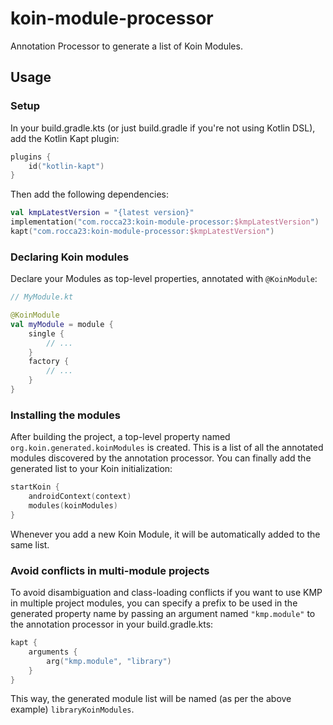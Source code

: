# koin-module-processor
Annotation Processor to generate a list of Koin Modules.

## Usage

### Setup
In your build.gradle.kts (or just build.gradle if you're not using Kotlin DSL), add the Kotlin Kapt plugin:
```kotlin
plugins {
    id("kotlin-kapt")
}
```

Then add the following dependencies:
```kotlin
val kmpLatestVersion = "{latest version}"
implementation("com.rocca23:koin-module-processor:$kmpLatestVersion")
kapt("com.rocca23:koin-module-processor:$kmpLatestVersion")
```

### Declaring Koin modules
Declare your Modules as top-level properties, annotated with `@KoinModule`:
```kotlin
// MyModule.kt

@KoinModule
val myModule = module {
    single {
        // ...
    }
    factory {
        // ...
    }
}
```

### Installing the modules
After building the project, a top-level property named `org.koin.generated.koinModules` is created.
This is a list of all the annotated modules discovered by the annotation processor. 
You can finally add the generated list to your Koin initialization:
```kotlin
startKoin {
    androidContext(context)
    modules(koinModules)
}
```
Whenever you add a new Koin Module, it will be automatically added to the same list.

### Avoid conflicts in multi-module projects
To avoid disambiguation and class-loading conflicts if you want to use KMP in multiple project modules, you can specify a prefix
to be used in the generated property name by passing an argument named `"kmp.module"` to the
annotation processor in your build.gradle.kts:
```kotlin
kapt {
    arguments {
        arg("kmp.module", "library")
    }
}
```
This way, the generated module list will be named (as per the above example) `libraryKoinModules`.